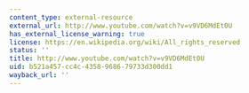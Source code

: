 ```yaml
---
content_type: external-resource
external_url: http://www.youtube.com/watch?v=v9VD6MdEt0U
has_external_license_warning: true
license: https://en.wikipedia.org/wiki/All_rights_reserved
status: ''
title: http://www.youtube.com/watch?v=v9VD6MdEt0U
uid: b521a457-cc4c-4358-9686-79733d300dd1
wayback_url: ''
---
```

